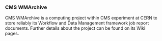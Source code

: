 ### CMS WMArchive
CMS WMArchive is a computing project within CMS experiment at CERN to
store reliably its Workflow and Data Management framework job report documents.
Further details about the project can be found on its Wiki pages.

